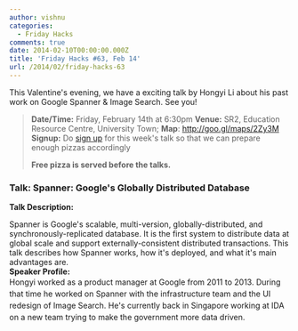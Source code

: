 ```yaml
---
author: vishnu
categories:
  - Friday Hacks
comments: true
date: 2014-02-10T00:00:00.000Z
title: 'Friday Hacks #63, Feb 14'
url: /2014/02/friday-hacks-63
---
```


This Valentine's evening, we have a exciting talk by Hongyi Li about his past work on Google Spanner &amp; Image Search. See you!
<blockquote><strong>Date/Time:</strong> Friday, February 14th at 6:30pm
<strong>Venue:</strong> SR2, Education Resource Centre, University Town; <strong>Map</strong>: <a href="http://goo.gl/maps/2Zy3M">http://goo.gl/maps/2Zy3M
</a><strong>Signup:</strong> Do <a href="https://docs.google.com/forms/d/1DALSwTkChkkg6TRlu1nTmWR4h3IhrbxxqRPoyQau9I0/viewform">sign up</a> for this week's talk so that we can prepare enough pizzas accordingly

<strong>Free pizza is served before the talks.</strong></blockquote>
<h3>Talk: Spanner: Google's Globally Distributed Database</h3>
<div>

<strong>Talk Description:</strong>
<div>Spanner is Google's scalable, multi-version, globally-distributed, and synchronously-replicated database. It is the first system to distribute data at global scale and support externally-consistent distributed transactions. This talk describes how Spanner works, how it's deployed, and what it's main advantages are.</div>
<strong>Speaker Profile:</strong><strong></strong>
<div><span style="line-height: 1.5em;">Hongyi worked as a product manager at Google from 2011 to 2013. During that time he worked on Spanner with the infrastructure team and the UI redesign of Image Search. He's currently back in Singapore working at IDA on a new team trying to make the government more data driven.</span></div>
</div>
